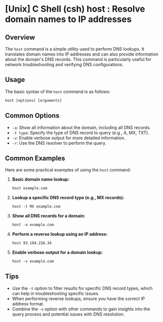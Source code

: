 # [Unix] C Shell (csh) host <Usage equivalent in English>: Resolve domain names to IP addresses

## Overview
The `host` command is a simple utility used to perform DNS lookups. It translates domain names into IP addresses and can also provide information about the domain's DNS records. This command is particularly useful for network troubleshooting and verifying DNS configurations.

## Usage
The basic syntax of the `host` command is as follows:

```csh
host [options] [arguments]
```

## Common Options
- `-a`: Show all information about the domain, including all DNS records.
- `-t type`: Specify the type of DNS record to query (e.g., A, MX, TXT).
- `-v`: Enable verbose output for more detailed information.
- `-r`: Use the DNS resolver to perform the query.

## Common Examples
Here are some practical examples of using the `host` command:

1. **Basic domain name lookup:**
   ```csh
   host example.com
   ```

2. **Lookup a specific DNS record type (e.g., MX records):**
   ```csh
   host -t MX example.com
   ```

3. **Show all DNS records for a domain:**
   ```csh
   host -a example.com
   ```

4. **Perform a reverse lookup using an IP address:**
   ```csh
   host 93.184.216.34
   ```

5. **Enable verbose output for a domain lookup:**
   ```csh
   host -v example.com
   ```

## Tips
- Use the `-t` option to filter results for specific DNS record types, which can help in troubleshooting specific issues.
- When performing reverse lookups, ensure you have the correct IP address format.
- Combine the `-v` option with other commands to gain insights into the query process and potential issues with DNS resolution.